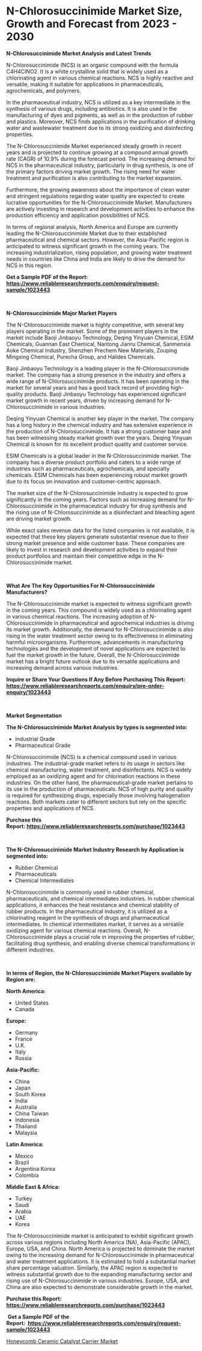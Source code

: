 <p><h1>N-Chlorosuccinimide Market Size, Growth and Forecast from 2023 - 2030</h1></p><p><strong>N-Chlorosuccinimide Market Analysis and Latest Trends</strong></p>
<p><p>N-Chlorosuccinimide (NCS) is an organic compound with the formula C4H4ClNO2. It is a white crystalline solid that is widely used as a chlorinating agent in various chemical reactions. NCS is highly reactive and versatile, making it suitable for applications in pharmaceuticals, agrochemicals, and polymers.</p><p>In the pharmaceutical industry, NCS is utilized as a key intermediate in the synthesis of various drugs, including antibiotics. It is also used in the manufacturing of dyes and pigments, as well as in the production of rubber and plastics. Moreover, NCS finds applications in the purification of drinking water and wastewater treatment due to its strong oxidizing and disinfecting properties.</p><p>The N-Chlorosuccinimide Market experienced steady growth in recent years and is projected to continue growing at a compound annual growth rate (CAGR) of 10.9% during the forecast period. The increasing demand for NCS in the pharmaceutical industry, particularly in drug synthesis, is one of the primary factors driving market growth. The rising need for water treatment and purification is also contributing to the market expansion.</p><p>Furthermore, the growing awareness about the importance of clean water and stringent regulations regarding water quality are expected to create lucrative opportunities for the N-Chlorosuccinimide Market. Manufacturers are actively investing in research and development activities to enhance the production efficiency and application possibilities of NCS.</p><p>In terms of regional analysis, North America and Europe are currently leading the N-Chlorosuccinimide Market due to their established pharmaceutical and chemical sectors. However, the Asia-Pacific region is anticipated to witness significant growth in the coming years. The increasing industrialization, rising population, and growing water treatment needs in countries like China and India are likely to drive the demand for NCS in this region.</p></p>
<p><strong>Get a Sample PDF of the Report:&nbsp; <a href="https://www.reliableresearchreports.com/enquiry/request-sample/1023443">https://www.reliableresearchreports.com/enquiry/request-sample/1023443</a></strong></p>
<p>&nbsp;</p>
<p><strong>N-Chlorosuccinimide Major Market Players</strong></p>
<p><p>The N-Chlorosuccinimide market is highly competitive, with several key players operating in the market. Some of the prominent players in the market include Baoji Jinbaoyu Technology, Deqing Yinyuan Chemical, ESIM Chemicals, Guannan East Chemical, Nantong Jianru Chemical, Sanmenxia Aoke Chemical Industry, Shenzhen Prechem New Materials, Zouping Mingxing Chemical, Purecha Group, and Halides Chemicals.</p><p>Baoji Jinbaoyu Technology is a leading player in the N-Chlorosuccinimide market. The company has a strong presence in the industry and offers a wide range of N-Chlorosuccinimide products. It has been operating in the market for several years and has a good track record of providing high-quality products. Baoji Jinbaoyu Technology has experienced significant market growth in recent years, driven by increasing demand for N-Chlorosuccinimide in various industries.</p><p>Deqing Yinyuan Chemical is another key player in the market. The company has a long history in the chemical industry and has extensive experience in the production of N-Chlorosuccinimide. It has a strong customer base and has been witnessing steady market growth over the years. Deqing Yinyuan Chemical is known for its excellent product quality and customer service.</p><p>ESIM Chemicals is a global leader in the N-Chlorosuccinimide market. The company has a diverse product portfolio and caters to a wide range of industries such as pharmaceuticals, agrochemicals, and specialty chemicals. ESIM Chemicals has been experiencing robust market growth due to its focus on innovation and customer-centric approach.</p><p>The market size of the N-Chlorosuccinimide industry is expected to grow significantly in the coming years. Factors such as increasing demand for N-Chlorosuccinimide in the pharmaceutical industry for drug synthesis and the rising use of N-Chlorosuccinimide as a disinfectant and bleaching agent are driving market growth. </p><p>While exact sales revenue data for the listed companies is not available, it is expected that these key players generate substantial revenue due to their strong market presence and wide customer base. These companies are likely to invest in research and development activities to expand their product portfolios and maintain their competitive edge in the N-Chlorosuccinimide market.</p></p>
<p>&nbsp;</p>
<p><strong>What Are The Key Opportunities For N-Chlorosuccinimide Manufacturers?</strong></p>
<p><p>The N-Chlorosuccinimide market is expected to witness significant growth in the coming years. This compound is widely used as a chlorinating agent in various chemical reactions. The increasing adoption of N-Chlorosuccinimide in pharmaceutical and agrochemical industries is driving its market growth. Additionally, the demand for N-Chlorosuccinimide is also rising in the water treatment sector owing to its effectiveness in eliminating harmful microorganisms. Furthermore, advancements in manufacturing technologies and the development of novel applications are expected to fuel the market growth in the future. Overall, the N-Chlorosuccinimide market has a bright future outlook due to its versatile applications and increasing demand across various industries.</p></p>
<p><strong>Inquire or Share Your Questions If Any Before Purchasing This Report: <a href="https://www.reliableresearchreports.com/enquiry/pre-order-enquiry/1023443">https://www.reliableresearchreports.com/enquiry/pre-order-enquiry/1023443</a></strong></p>
<p>&nbsp;</p>
<p><strong>Market Segmentation</strong></p>
<p><strong>The N-Chlorosuccinimide Market Analysis by types is segmented into:</strong></p>
<p><ul><li>Industrial Grade</li><li>Pharmaceutical Grade</li></ul></p>
<p><p>N-Chlorosuccinimide (NCS) is a chemical compound used in various industries. The industrial-grade market refers to its usage in sectors like chemical manufacturing, water treatment, and disinfectants. NCS is widely employed as an oxidizing agent and for chlorination reactions in these industries. On the other hand, the pharmaceutical-grade market pertains to its use in the production of pharmaceuticals. NCS of high purity and quality is required for synthesizing drugs, especially those involving halogenation reactions. Both markets cater to different sectors but rely on the specific properties and applications of NCS.</p></p>
<p><strong>Purchase this Report:&nbsp;<a href="https://www.reliableresearchreports.com/purchase/1023443">https://www.reliableresearchreports.com/purchase/1023443</a></strong></p>
<p>&nbsp;</p>
<p><strong>The N-Chlorosuccinimide Market Industry Research by Application is segmented into:</strong></p>
<p><ul><li>Rubber Chemical</li><li>Pharmaceuticals</li><li>Chemical Intermediates</li></ul></p>
<p><p>N-Chlorosuccinimide is commonly used in rubber chemical, pharmaceuticals, and chemical intermediates industries. In rubber chemical applications, it enhances the heat resistance and chemical stability of rubber products. In the pharmaceutical industry, it is utilized as a chlorinating reagent in the synthesis of drugs and pharmaceutical intermediates. In chemical intermediates market, it serves as a versatile oxidizing agent for various chemical reactions. Overall, N-Chlorosuccinimide plays a crucial role in improving the properties of rubber, facilitating drug synthesis, and enabling diverse chemical transformations in different industries.</p></p>
<p>&nbsp;</p>
<p><strong>In terms of Region, the N-Chlorosuccinimide Market Players available by Region are:</strong></p>
<p>
    <p> <strong> North America: </strong>
        <ul>
            <li>United States</li>
            <li>Canada</li>
        </ul>
        </p> 
    <p> <strong> Europe: </strong>
        <ul>
            <li>Germany</li>
            <li>France</li>
            <li>U.K.</li>
            <li>Italy</li>
            <li>Russia</li>
        </ul>
        </p> 
    <p> <strong> Asia-Pacific: </strong>
        <ul>
            <li>China</li>
            <li>Japan</li>
            <li>South Korea</li>
            <li>India</li>
            <li>Australia</li>
            <li>China Taiwan</li>
            <li>Indonesia</li>
            <li>Thailand</li>
            <li>Malaysia</li>
        </ul>
        </p> 
    <p> <strong> Latin America: </strong>
        <ul>
            <li>Mexico</li>
            <li>Brazil</li>
            <li>Argentina Korea</li>
            <li>Colombia</li>
        </ul>
        </p> 
    <p> <strong> Middle East & Africa: </strong>
        <ul>
            <li>Turkey</li>
            <li>Saudi</li>
            <li>Arabia</li>
            <li>UAE</li>
            <li>Korea</li>
        </ul>
    </p>
    </p>
<p><p>The N-Chlorosuccinimide market is anticipated to exhibit significant growth across various regions including North America (NA), Asia-Pacific (APAC), Europe, USA, and China. North America is projected to dominate the market owing to the increasing demand for N-Chlorosuccinimide in pharmaceutical and water treatment applications. It is estimated to hold a substantial market share percentage valuation. Similarly, the APAC region is expected to witness substantial growth due to the expanding manufacturing sector and rising use of N-Chlorosuccinimide in various industries. Europe, USA, and China are also expected to demonstrate considerable growth in the market.</p></p>
<p><strong>Purchase this Report: <a href="https://www.reliableresearchreports.com/purchase/1023443">https://www.reliableresearchreports.com/purchase/1023443</a></strong></p>
<p>&nbsp;<strong>Get a Sample PDF of the Report:&nbsp;&nbsp;<a href="https://www.reliableresearchreports.com/enquiry/request-sample/1023443">https://www.reliableresearchreports.com/enquiry/request-sample/1023443</a></strong></p>
<p><strong></strong></p>
<p><p><a href="https://github.com/RichRobinson5/Market-Research-Report-List-2/blob/main/honeycomb-ceramic-catalyst-carrier-market.md">Honeycomb Ceramic Catalyst Carrier Market</a></p></p>